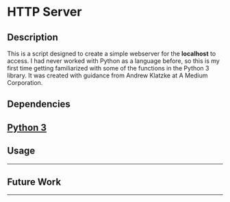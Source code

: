 # HTTP Server 

## Description
This is a script designed to create a simple webserver for the **localhost** to access. I had never worked with Python as a language before, so this is my first time getting familiarized with some of the functions in the Python 3 library. It was created with guidance from Andrew Klatzke at A Medium Corporation. 
  

## Dependencies

[Python 3](https://www.python.org/downloads/)
---

## Usage
---

## Future Work
---
